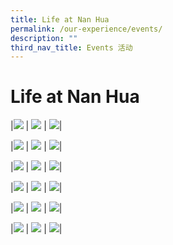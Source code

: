 ```yaml
---
title: Life at Nan Hua
permalink: /our-experience/events/
description: ""
third_nav_title: Events 活动
---
```

# Life at Nan Hua

|<a href="/our-experience/events/camp-achiever/"><img src="/images/Events%20Page/campachiever2023_945x630.png"></a> | <a href="/our-experience/events/chinese-new-year/"><img src="/images/Events%20Page/cny2023_945x630.png"></a> | <a href="/our-experience/events/ipad-unboxing-day/"><img src="/images/Events%20Page/ipadunboxing2023_945x630.png"></a>|

|<a href="/our-experience/events/annual-road-run/"><img src="/images/Events%20Page/annualroadrun2023_945x630.png"></a> | <a href="/our-experience/events/national-youth-environment-conference/"><img src="/images/Events%20Page/nyec2023_945x630.png"></a> | <a href="/our-experience/events/"><img src="/images/Events%20Page/biculturalweek2023_945x630.png"></a>|

|<a href="/our-experience/events/"><img src="/images/Events%20Page/studentcouncil2023_945x630.png"></a> | <a href="/our-experience/events/speech-day/"><img src="/images/Events%20Page/speechday2023_945x630.png"></a> | <a href="/our-experience/events/"><img src="/images/Events%20Page/culturalpotpourri2023_945x630.png"></a>|

|<a href="/our-experience/events/"><img src="/images/Events%20Page/studentleaders2023_945x630.png"></a> | <a href="/our-experience/events/"><img src="/images/Events%20Page/sportscarnival2023_945x630.png"></a> | <a href="/our-experience/events/"><img src="/images/Events%20Page/confuciuscamp2023_945x630.png"></a>|

|<a href="/our-experience/events/national-day/"><img src="/images/Events%20Page/ndp2022_945x630.png"></a> | <a href="/our-experience/events/teachers-day/"><img src="/images/Events%20Page/teachersday2022_945x630.png"></a> | <a href="/our-experience/events/mid-autumn-festival/"><img src="/images/Events%20Page/midautumnfestival2022_945x630.png"></a>|

|<a href="/our-experience/events/annual-arts-appreciation/"><img src="/images/Events%20Page/annualartsappreciation_945x630.png"></a> | <a href="/our-experience/events/"><img src="/images/Events%20Page/graduationday_945x630.png"></a> | <a href="/our-experience/events/"><img src="/images/Events%20Page/openhouse2022_945x630.png"></a>|
